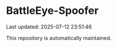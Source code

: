# BattleEye-Spoofer

Last updated: 2025-07-12 23:51:46

This repository is automatically maintained.

